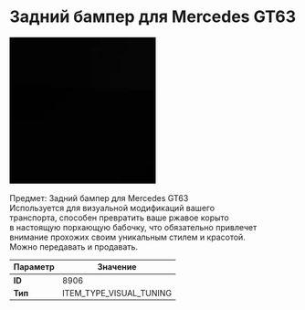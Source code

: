 # Задний бампер для Mercedes GT63

![Item Image](../img/8906.webp?raw=true)

Предмет: Задний бампер для Mercedes GT63<br>Используется для визуальной модификаций вашего<br>транспорта, способен превратить ваше ржавое корыто<br>в настоящую порхающую бабочку, что обязательно привлечет<br>внимание прохожих своим уникальным стилем и красотой.<br>Можно передавать и продавать.


| Параметр | Значение |
|----------|----------|
| **ID** | 8906 |
| **Тип** | ITEM_TYPE_VISUAL_TUNING |

